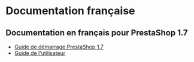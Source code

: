 # Documentation française

## Documentation en français pour PrestaShop 1.7

* [Guide de démarrage PrestaShop 1.7](guide-de-demarrage-prestashop-1.7/)
* [Guide de l'utilisateur](guide-de-lutilisateur/)

